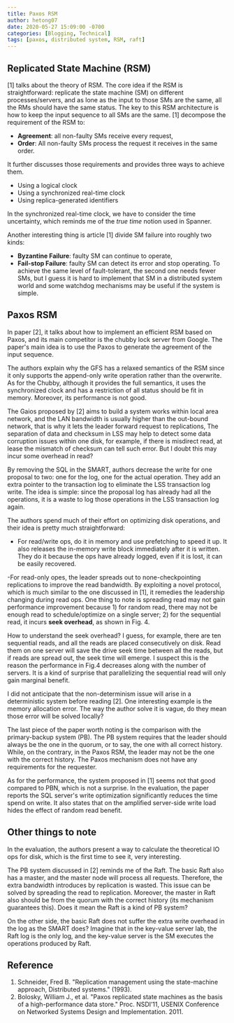 ```yaml
---
title: Paxos RSM
author: hetong07
date: 2020-05-27 15:09:00 -0700
categories: [Blogging, Technical]
tags: [paxos, distributed system, RSM, raft]
---
```


## Replicated State Machine (RSM)
[1] talks about the theory of RSM.
The core idea if the RSM is straightforward: replicate the state machine (SM) on different processes/servers, and as lone as the input to those SMs are the same, all the RMs should have the same status. The key to this RSM architecture is how to keep the input sequence to all SMs are the same. [1] decompose the requirement of the RSM to:
- **Agreement**: all non-faulty SMs receive every request,
- **Order**: All non-faulty SMs process the request it receives in the same order.

It further discusses those requirements and provides three ways to achieve them.
- Using a logical clock
- Using a synchronized real-time clock
- Using replica-generated identifiers

In the synchronized real-time clock, we have to consider the time uncertainty, which reminds me of the *true time* notion used in Spanner.

Another interesting thing is article [1] divide SM failure into roughly two kinds:
- **Byzantine Failure**: faulty SM can continue to operate,
- **Fail-stop Failure**: faulty SM can detect its error and stop operating.
To achieve the same level of fault-tolerant, the second one needs fewer SMs, but I guess it is hard to implement that SM in a distributed system world and some watchdog mechanisms may be useful if the system is simple.

## Paxos RSM
In paper [2], it talks about how to implement an efficient RSM based on Paxos, and its main competitor is the chubby lock server from Google. The paper's main idea is to use the Paxos to generate the agreement of the input sequence.

The authors explain why the GFS has a relaxed semantics of the RSM since it only supports the append-only write operation rather than the overwrite. As for the Chubby, although it provides the full semantics, it uses the synchronized clock and has a restriction of all status should be fit in memory. Moreover, its performance is not good.

The Gaios proposed by [2] aims to build a system works within local area network, and the LAN bandwidth is usually higher than the out-bound network, that is why it lets the leader forward request to replications,
The separation of data and checksum in LSS may help to detect some data corruption issues within one disk, for example, if there is misdirect read, at lease the mismatch of checksum can tell such error. But I doubt this may incur some overhead in read?

By removing the SQL in the SMART, authors decrease the write for one proposal to two: one for the log, one for the actual operation. They add an extra pointer to the transaction log to eliminate the LSS transaction log write. The idea is simple: since the proposal log has already had all the operations, it is a waste to log those operations in the LSS transaction log again.

The authors spend much of their effort on optimizing disk operations, and their idea is pretty much straightforward:

- For read/write ops, do it in memory and use prefetching to speed it up. It also releases the in-memory write block immediately after it is written. They do it because the ops have already logged, even if it is lost, it can be easily recovered.

-For read-only opes, the leader spreads out to none-checkpointing replications to improve the read bandwidth. By exploiting a novel protocol, which is much similar to the one discussed in [1], it remedies the leadership changing during read ops. One thing to note is spreading read may not gain performance improvement because 1) for random read, there may not be enough read to schedule/optimize on a single server; 2) for the sequential read, it incurs **seek overhead**, as shown in Fig. 4.

How to understand the seek overhead? I guess, for example, there are ten sequential reads, and all the reads are placed consecutively on disk. Read them on one server will save the drive seek time between all the reads, but if reads are spread out, the seek time will emerge. I suspect this is the reason the performance in Fig.4 decreases along with the number of servers. It is a kind of surprise that parallelizing the sequential read will only gain marginal benefit.

I did not anticipate that the non-determinism issue will arise in a deterministic system before reading [2]. One interesting example is the memory allocation error. The way the author solve it is vague, do they mean those error will be solved locally?

The last piece of the paper worth noting is the comparison with the primary-backup system (PB). The PB system requires that the leader should always be the one in the quorum, or to say, the one with all correct history. While, on the contrary, in the Paxos RSM, the leader may not be the one with the correct history. The Paxos mechanism does not have any requirements for the requester.

As for the performance, the system proposed in [1] seems not that good compared to PBN, which is not a surprise. In the evaluation, the paper reports the SQL server's write optimization significantly reduces the time spend on write. It also states that on the amplified server-side write load hides the effect of random read benefit.

## Other things to note
In the evaluation, the authors present a way to calculate the theoretical IO ops for disk, which is the first time to see it, very interesting.

The PB system discussed in [2] reminds me of the Raft. The basic Raft also has a master, and the master node will process all requests. Therefore, the extra bandwidth introduces by replication is wasted. This issue can be solved by spreading the read to replication.  Moreover, the master in Raft also should be from the quorum with the correct history (its mechanism guarantees this). Does it mean the Raft is a kind of PB system? 

On the other side, the basic Raft does not suffer the extra write overhead in the log as the SMART does? Imagine that in the key-value server lab, the Raft log is the only log, and the key-value server is the SM executes the operations produced by Raft. 


## Reference 
1. Schneider, Fred B. "Replication management using the state-machine approach, Distributed systems." (1993).
2. Bolosky, William J., et al. "Paxos replicated state machines as the basis of a high-performance data store." Proc. NSDI’11, USENIX Conference on Networked Systems Design and Implementation. 2011.